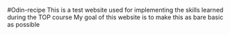 #Odin-recipe
This is a test website used for implementing the skills learned during the TOP course
My goal of this website is to make this as bare basic as possible